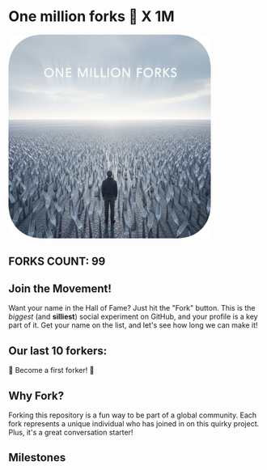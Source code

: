 # One million forks 🍴 X 1M

<img src="image.png" alt="Forks" width="400"/>

## FORKS COUNT: 99

## Join the Movement!

Want your name in the Hall of Fame? Just hit the "Fork" button. This is the _biggest_ (and __silliest__) social experiment on GitHub, and your profile is a key part of it. Get your name on the list, and let's see how long we can make it!

## Our last 10 forkers:

💫 Become a first forker! 💫

## Why Fork?
Forking this repository is a fun way to be part of a global community. Each fork represents a unique individual who has joined in on this quirky project. Plus, it's a great conversation starter!

## Milestones
